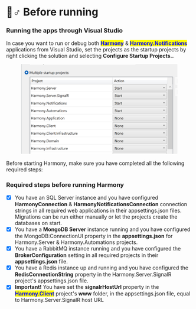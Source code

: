 # 🏃♂ Before running

### Running the apps through Visual Studio

In case you want to run or debug both <mark style="color:blue;">**Harmony**</mark> & <mark style="color:blue;">**Harmony.Notifications**</mark> applications from Visual Studio, set the projects as the startup projects by right clicking the solution and selecting **Configure Startup Projects..**

<figure><img src="../../.gitbook/assets/startup-projects.png" alt=""><figcaption></figcaption></figure>

Before starting Harmony, make sure you have completed all the following required steps:

### Required steps before running Harmony

* [x] You have an SQL Server instance and you have configured **HarmonyConnection** & **HarmonyNotificationsConnection** connection strings in all required web applications in their appsettings.json files. Migrations can be run either manually or let the projects create the databases on start.
* [x] You have a **MongoDB Server** instance running and you have configured the MongoDB:ConnectionUI property in the **appsettings.json** for Harmony.Server & Harmony.Automations projects.
* [x] You have a RabbitMQ instance running and you have configured the **BrokerConfiguration** setting in all required projects in their **appsettings.json** file.
* [x] You have a Redis instance up and running and you have configured the **RedisConnectionString** property in the Harmony.Server.SignalR project's appsettings.json file.&#x20;
* [x] **Important!** You have set the **signalrHostUrl** property in the <mark style="color:blue;">**Harmony.Client**</mark> project's **www** folder, in the appsettings.json file, equal to Harmony.Server.SignalR host URL
